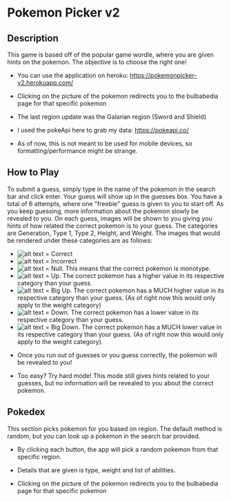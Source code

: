 # Pokemon Picker v2

## Description

This game is based off of the popular game wordle, where you are given hints on the pokemon. The objective is to choose the right one!

* You can use the application on heroku: https://pokemonpicker-v2.herokuapp.com/

* Clicking on the picture of the pokemon redirects you to the bulbabedia page for that specific pokemon

* The last region update was the Galarian region (Sword and Shield)

* I used the pokeApi here to grab my data: https://pokeapi.co/

* As of now, this is not meant to be used for mobile devices, so formatting/performance might be strange.

## How to Play

To submit a guess, simply type in the name of the pokemon in the search bar and click enter. Your guess will show up in the guesses box. You have a total of 6 attempts, where one "freebie" guess is given to you to start off. As you keep guessing, more information about the pokemon slowly be revealed to you. On each guess, images will be shown to you giving you hints of how related the correct pokemon is to your guess. The categories are Generation, Type 1, Type 2, Height, and Weight. The images that would be rendered under these categories are as follows:

- ![alt text](https://emojipedia-us.s3.dualstack.us-west-1.amazonaws.com/thumbs/120/microsoft/310/large-green-square_1f7e9.png) = Correct
- ![alt text](https://emojipedia-us.s3.dualstack.us-west-1.amazonaws.com/thumbs/120/microsoft/310/large-red-square_1f7e5.png) = Incorrect
- ![alt text](https://emojipedia-us.s3.dualstack.us-west-1.amazonaws.com/thumbs/120/microsoft/310/large-blue-square_1f7e6.png) = Null. This means that the correct pokemon is monotype.
- ![alt text](https://emojipedia-us.s3.dualstack.us-west-1.amazonaws.com/thumbs/120/google/313/upwards-button_1f53c.png) = Up. The correct pokemon has a higher value in its respective category than your guess.
- ![alt text](https://emojipedia-us.s3.dualstack.us-west-1.amazonaws.com/thumbs/120/google/313/fast-up-button_23eb.png) = Big Up. The correct pokemon has a MUCH higher value in its respective category than your guess. (As of right now this would only apply to the weight category)
- ![alt text](https://emojipedia-us.s3.dualstack.us-west-1.amazonaws.com/thumbs/120/google/313/downwards-button_1f53d.png) = Down. The correct pokemon has a lower value in its respective category than your guess.
- ![alt text](https://emojipedia-us.s3.dualstack.us-west-1.amazonaws.com/thumbs/120/google/313/fast-down-button_23ec.png) = Big Down. The correct pokemon has a MUCH lower value in its respective category than your guess. (As of right now this would only apply to the weight category).

* Once you run out of guesses or you guess correctly, the pokemon will be revealed to you!

* Too easy? Try hard mode! This mode still gives hints related to your guesses, but no information will be revealed to you about the correct pokemon.



## Pokedex

This section picks pokemon for you based on region. The default method is random, but you can look up a pokemon in the search bar provided.

* By clicking each button, the app will pick a random pokemon from that specific region.

* Details that are given is type, weight and list of abilities.

* Clicking on the picture of the pokemon redirects you to the bulbabedia page for that specific pokemon
